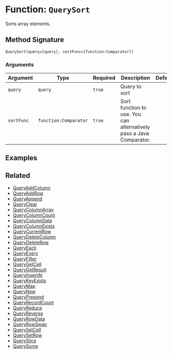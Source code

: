 [comment]: # (Note: This documentation is generated dynamically in the build process.  To modify the contents, change the javadoc on the _invoke method of the BIF class)

# Function: `QuerySort`

Sorts array elements.

## Method Signature

```
QuerySort(query=[query], sortFunc=[function:Comparator])
```

### Arguments


| Argument | Type | Required | Description | Default |
|----------|------|----------|-------------|---------|
| `query` | `query` | `true` | Query to sort |  |
| `sortFunc` | `function:Comparator` | `true` | Sort function to use. You can alternatively pass a Java Comparator. |  |

## Examples



## Related

  * [QueryAddColumn](./QueryAddColumn.md)
  * [QueryAddRow](./QueryAddRow.md)
  * [QueryAppend](./QueryAppend.md)
  * [QueryClear](./QueryClear.md)
  * [QueryColumnArray](./QueryColumnArray.md)
  * [QueryColumnCount](./QueryColumnCount.md)
  * [QueryColumnData](./QueryColumnData.md)
  * [QueryColumnExists](./QueryColumnExists.md)
  * [QueryCurrentRow](./QueryCurrentRow.md)
  * [QueryDeleteColumn](./QueryDeleteColumn.md)
  * [QueryDeleteRow](./QueryDeleteRow.md)
  * [QueryEach](./QueryEach.md)
  * [QueryEvery](./QueryEvery.md)
  * [QueryFilter](./QueryFilter.md)
  * [QueryGetCell](./QueryGetCell.md)
  * [QueryGetResult](./QueryGetResult.md)
  * [QueryInsertAt](./QueryInsertAt.md)
  * [QueryKeyExists](./QueryKeyExists.md)
  * [QueryMap](./QueryMap.md)
  * [QueryNew](./QueryNew.md)
  * [QueryPrepend](./QueryPrepend.md)
  * [QueryRecordCount](./QueryRecordCount.md)
  * [QueryReduce](./QueryReduce.md)
  * [QueryReverse](./QueryReverse.md)
  * [QueryRowData](./QueryRowData.md)
  * [QueryRowSwap](./QueryRowSwap.md)
  * [QuerySetCell](./QuerySetCell.md)
  * [QuerySetRow](./QuerySetRow.md)
  * [QuerySlice](./QuerySlice.md)
  * [QuerySome](./QuerySome.md)
